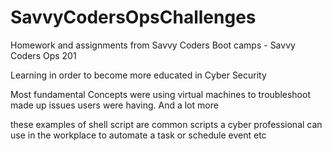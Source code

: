 # SavvyCodersOpsChallenges
Homework and assignments from Savvy Coders Boot camps - Savvy Coders Ops 201

Learning in order to become more educated in Cyber Security

Most fundamental Concepts were using virtual machines to troubleshoot made up issues users were having. And a lot more

these examples of shell script are common scripts a cyber professional can use in the workplace to automate a task or schedule event etc
